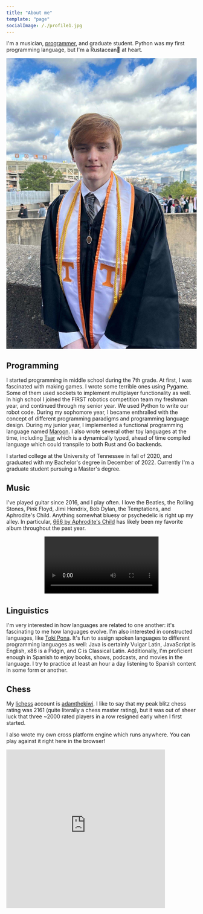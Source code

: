 ```yaml
---
title: "About me"
template: "page"
socialImage: /./profile1.jpg
---
```


I'm a musician, [programmer](https://github.com/adam-mcdaniel), and graduate student. Python was my first programming language, but I'm a Rustacean🦀 at heart.

<a href="https://adam-mcdaniel.github.io/"><img src="./profile1.jpg" alt="Me"/></a>

## Programming

I started programming in middle school during the 7th grade. At first, I was fascinated with making games. I wrote some terrible ones using Pygame. Some of them used sockets to implement multiplayer functionality as well. In high school I joined the FIRST robotics competition team my freshman year, and continued through my senior year. We used Python to write our robot code. During my sophomore year, I became enthralled with the concept of different programming paradigms and programming language design. During my junior year, I implemented a functional programming language named [Maroon](https://github.com/adam-mcdaniel/maroon). I also wrote several other toy languages at the time, including [Tsar](https://github.com/adam-mcdaniel/tsar) which is a dynamically typed, ahead of time compiled language which could transpile to both Rust and Go backends.

I started college at the University of Tennessee in fall of 2020, and graduated with my Bachelor's degree in December of 2022. Currently I'm a graduate student pursuing a Master's degree.

## Music

I've played guitar since 2016, and I play often. I love the Beatles, the Rolling Stones, Pink Floyd, Jimi Hendrix, Bob Dylan, the Temptations, and Aphrodite's Child. Anything somewhat bluesy or psychedelic is right up my alley. In particular, [666 by Aphrodite's Child](https://open.spotify.com/album/2lWDphDAlgk8PNdODreJwv?si=_SmyNGqiRyyl6ib1HxcKoA) has likely been my favorite album throughout the past year.

<center>
    <video width="60%" controls>
        <source src="./media/junk.webm" type="video/webm">
        Your browser does not support the video tag.
    </video>
</center>

## Linguistics

I'm very interested in how languages are related to one another: it's fascinating to me how languages evolve. I'm also interested in constructed languages, like [Toki Pona](https://en.wikipedia.org/wiki/Toki_Pona). It's fun to assign spoken languages to different programming languages as well: Java is certainly Vulgar Latin, JavaScript is English, x86 is a Pidgin, and C is Classical Latin. Additionally, I'm proficient enough in Spanish to enjoy books, shows, podcasts, and movies in the language. I try to practice at least an hour a day listening to Spanish content in some form or another.

## Chess

My [lichess](https://lichess.org) account is [adamthekiwi](https://lichess.org/@/adamthekiwi). I like to say that my peak blitz chess rating was 2161 (quite literally a chess master rating), but it was out of sheer luck that three ~2000 rated players in a row resigned early when I first started.

I also wrote my own cross platform engine which runs anywhere. You can play against it right here in the browser!

<embed type="text/html" src="https://adam-mcdaniel.github.io/chess-engine/examples/chess-web/chess-best.html" width="420" height="420"/>